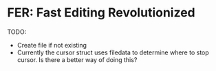 # FER: Fast Editing Revolutionized

TODO:
 - Create file if not existing
 - Currently the cursor struct uses filedata to determine where to stop cursor. Is there a better way of doing this?
